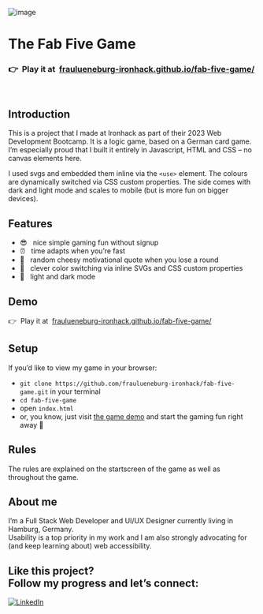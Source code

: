 ![image](https://github.com/fraulueneburg/fab-five-game/assets/122455194/996cf23b-297c-4714-8c0c-77ab65ddf475)

# The Fab Five Game

### 👉&nbsp;&nbsp;Play it at&nbsp;&nbsp;[fraulueneburg-ironhack.github.io/fab-five-game/](https://fraulueneburg-ironhack.github.io/fab-five-game/)
<br />

## Introduction
This is a project that I made at Ironhack as part of their 2023 Web Development Bootcamp. It is a logic game, based on a German card game. I’m especially proud that I built it entirely in Javascript, HTML and CSS – no canvas elements here.

I used svgs and embedded them inline via the `<use>` element. The colours are dynamically switched via CSS custom properties. The side comes with dark and light mode and scales to mobile (but is more fun on bigger devices).

## Features
- 😎&nbsp;&nbsp; nice simple gaming fun without signup  
- ⏰&nbsp;&nbsp; time adapts when you’re fast
- 🌄&nbsp;&nbsp; random cheesy motivational quote when you lose a round  
- 🌈&nbsp;&nbsp; clever color switching via inline SVGs and CSS custom properties  
- 🌙&nbsp;&nbsp; light and dark mode

## Demo
👉&nbsp;&nbsp;Play it at&nbsp;&nbsp;[fraulueneburg-ironhack.github.io/fab-five-game/](https://fraulueneburg-ironhack.github.io/fab-five-game/)

## Setup

If you’d like to view my game in your browser:

- `git clone https://github.com/fraulueneburg-ironhack/fab-five-game.git` in your terminal
- `cd fab-five-game`
- open `index.html`
- or, you know, just visit [the game demo](https://fraulueneburg-ironhack.github.io/fab-five-game/) and start the gaming fun right away 🚀

## Rules

The rules are explained on the startscreen of the game as well as throughout the game.

## About me

I’m a Full Stack Web Developer and UI/UX Designer currently living in Hamburg, Germany.  
Usability is a top priority in my work and I am also strongly advocating for (and keep learning about) web accessibility.

## Like this project? <br />Follow my progress and let’s connect:

<a href="https://linkedin.com/in/fraulueneburg" target="_blank">
<img alt="LinkedIn" src="https://img.shields.io/badge/-linkedin-1572B6?&style=for-the-badge&logo=css3&logoColor=white" />
</a>
